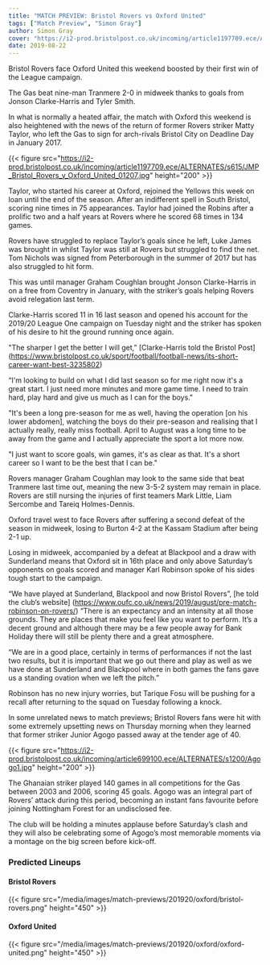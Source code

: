 ```yaml
---
title: "MATCH PREVIEW: Bristol Rovers vs Oxford United"
tags: ["Match Preview", "Simon Gray"]
author: Simon Gray
cover: "https://i2-prod.bristolpost.co.uk/incoming/article1197709.ece/ALTERNATES/s615/JMP_Bristol_Rovers_v_Oxford_United_01207.jpg"
date: 2019-08-22
---
```

Bristol Rovers face Oxford United this weekend boosted by their first win of the League campaign.

The Gas beat nine-man Tranmere 2-0 in midweek thanks to goals from Jonson Clarke-Harris and Tyler Smith.

In what is normally a heated affair, the match with Oxford this weekend is also heightened with the news of the return of former Rovers striker Matty Taylor, who left the Gas to sign for arch-rivals Bristol City on Deadline Day in January 2017.


<!--more-->

{{< figure src="https://i2-prod.bristolpost.co.uk/incoming/article1197709.ece/ALTERNATES/s615/JMP_Bristol_Rovers_v_Oxford_United_01207.jpg" height="200" >}}

Taylor, who started his career at Oxford, rejoined the Yellows this week on loan until the end of the season. After an indifferent spell in South Bristol, scoring nine times in 75 appearances. Taylor had joined the Robins after a prolific two and a half years at Rovers where he scored 68 times in 134 games.

Rovers have struggled to replace Taylor’s goals since he left, Luke James was brought in whilst Taylor was still at Rovers but struggled to find the net. Tom Nichols was signed from Peterborough in the summer of 2017 but has also struggled to hit form.

This was until manager Graham Coughlan brought Jonson Clarke-Harris in on a free from Coventry in January, with the striker’s goals helping Rovers avoid relegation last term.

Clarke-Harris scored 11 in 16 last season and opened his account for the 2019/20 League One campaign on Tuesday night and the striker has spoken of his desire to hit the ground running once again.

"The sharper I get the better I will get,” [Clarke-Harris told the Bristol Post] (https://www.bristolpost.co.uk/sport/football/football-news/its-short-career-want-best-3235802)

“I'm looking to build on what I did last season so for me right now it's a great start. I just need more minutes and more game time. I need to train hard, play hard and give us much as I can for the boys."

"It's been a long pre-season for me as well, having the operation [on his lower abdomen], watching the boys do their pre-season and realising that I actually really, really miss football. April to August was a long time to be away from the game and I actually appreciate the sport a lot more now.

"I just want to score goals, win games, it's as clear as that. It's a short career so I want to be the best that I can be."

<script async src="//pagead2.googlesyndication.com/pagead/js/adsbygoogle.js"></script>
<!-- GasCast Blog Ad -->
<ins class="adsbygoogle"
     style="display:block"
     data-ad-client="ca-pub-8805482732507166"
     data-ad-slot="7113725307"
     data-ad-format="auto"
     data-full-width-responsive="true"></ins>
<script>
(adsbygoogle = window.adsbygoogle || []).push({});
</script>

Rovers manager Graham Coughlan may look to the same side that beat Tranmere last time out, meaning the new 3-5-2 system may remain in place. Rovers are still nursing the injuries of first teamers Mark Little, Liam Sercombe and Tareiq Holmes-Dennis.

Oxford travel west to face Rovers after suffering a second defeat of the season in midweek, losing to Burton 4-2 at the Kassam Stadium after being 2-1 up.

Losing in midweek, accompanied by a defeat at Blackpool and a draw with Sunderland means that Oxford sit in 16th place and only above Saturday’s opponents on goals scored and manager Karl Robinson spoke of his sides tough start to the campaign.

“We have played at Sunderland, Blackpool and now Bristol Rovers”, [he told the club’s website] (https://www.oufc.co.uk/news/2019/august/pre-match-robinson-on-rovers/)
“There is an expectancy and an intensity at all those grounds. They are places that make you feel like you want to perform. It’s a decent ground and although there may be a few people away for Bank Holiday there will still be plenty there and a great atmosphere.

“We are in a good place, certainly in terms of performances if not the last two results, but it is important that we go out there and play as well as we have done at Sunderland and Blackpool where in both games the fans gave us a standing ovation when we left the pitch.”

Robinson has no new injury worries, but Tarique Fosu will be pushing for a recall after returning to the squad on Tuesday following a knock.

In some unrelated news to match previews; Bristol Rovers fans were hit with some extremely upsetting news on Thursday morning when they learned that former striker Junior Agogo passed away at the tender age of 40.

{{< figure src="https://i2-prod.bristolpost.co.uk/incoming/article699100.ece/ALTERNATES/s1200/Agogo1.jpg" height="200" >}}

The Ghanaian striker played 140 games in all competitions for the Gas between 2003 and 2006, scoring 45 goals. Agogo was an integral part of Rovers’ attack during this period, becoming an instant fans favourite before joining Nottingham Forest for an undisclosed fee.

The club will be holding a minutes applause before Saturday’s clash and they will also be celebrating some of Agogo’s most memorable moments via a montage on the big screen before kick-off.

<script src="https://www.buzzsprout.com/276671/1584406-q-a-will-gasheads-ever-warm-to-graham.js?player=small" type="text/javascript" charset="utf-8"></script>

### Predicted Lineups

#### Bristol Rovers
{{< figure src="/media/images/match-previews/201920/oxford/bristol-rovers.png" height="450" >}}

#### Oxford United
{{< figure src="/media/images/match-previews/201920/oxford/oxford-united.png" height="450" >}}


<script async src="//pagead2.googlesyndication.com/pagead/js/adsbygoogle.js"></script>
<!-- GasCast Blog Ad -->
<ins class="adsbygoogle"
     style="display:block"
     data-ad-client="ca-pub-8805482732507166"
     data-ad-slot="7113725307"
     data-ad-format="auto"
     data-full-width-responsive="true"></ins>
<script>
(adsbygoogle = window.adsbygoogle || []).push({});
</script>